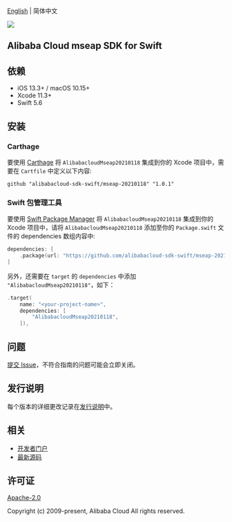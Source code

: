 [English](README.md) | 简体中文

![](https://aliyunsdk-pages.alicdn.com/icons/AlibabaCloud.svg)

## Alibaba Cloud mseap SDK for Swift

## 依赖

- iOS 13.3+ / macOS 10.15+
- Xcode 11.3+
- Swift 5.6

## 安装

### Carthage

要使用 [Carthage](https://github.com/Carthage/Carthage) 将 `AlibabacloudMseap20210118` 集成到你的 Xcode 项目中，需要在 `Cartfile` 中定义以下内容:

```ogdl
github "alibabacloud-sdk-swift/mseap-20210118" "1.0.1"
```

### Swift 包管理工具

要使用 [Swift Package Manager](https://swift.org/package-manager/) 将 `AlibabacloudMseap20210118` 集成到你的 Xcode 项目中，请将 `AlibabacloudMseap20210118` 添加至你的 `Package.swift` 文件的 dependencies 数组内容中:

```swift
dependencies: [
    .package(url: "https://github.com/alibabacloud-sdk-swift/mseap-20210118.git", from: "1.0.1")
]
```

另外，还需要在 `target` 的 `dependencies` 中添加 `"AlibabacloudMseap20210118"`，如下：

```swift
.target(
    name: "<your-project-name>",
    dependencies: [
        "AlibabacloudMseap20210118",
    ]),
```

## 问题

[提交 Issue](https://github.com/alibabacloud-sdk-swift/mseap-20210118/issues/new)，不符合指南的问题可能会立即关闭。

## 发行说明

每个版本的详细更改记录在[发行说明](./ChangeLog.txt)中。

## 相关

* [开发者门户](https://next.api.aliyun.com/home)
* [最新源码](https://github.com/alibabacloud-sdk-swift/mseap-20210118)

## 许可证

[Apache-2.0](http://www.apache.org/licenses/LICENSE-2.0)

Copyright (c) 2009-present, Alibaba Cloud All rights reserved.
